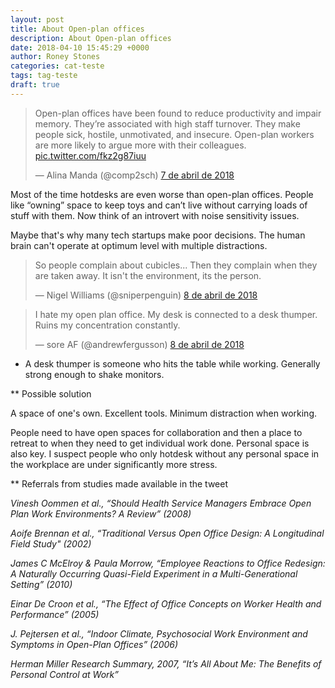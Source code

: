 ```yaml
---
layout: post
title: About Open-plan offices
description: About Open-plan offices
date: 2018-04-10 15:45:29 +0000
author: Roney Stones
categories: cat-teste
tags: tag-teste
draft: true
---
```


<blockquote><p>Open-plan offices have been found to reduce productivity and impair memory. They’re associated with high staff turnover. They make people sick, hostile, unmotivated, and insecure. Open-plan workers are more likely to argue more with their colleagues. <a href="https://t.co/fkz2g87iuu">pic.twitter.com/fkz2g87iuu</a></p>&mdash; Alina Manda (@comp2sch) <a href="https://twitter.com/comp2sch/status/982627553658724353?ref_src=twsrc%5Etfw">7 de abril de 2018</a></blockquote>

Most of the time hotdesks are even worse than open-plan offices. People like “owning” space to keep toys and can’t live without carrying loads of stuff with them. Now think of an introvert with noise sensitivity issues.

Maybe that's why many tech startups make poor decisions. The human brain can't operate at optimum level with multiple distractions.

<blockquote><p>So people complain about cubicles... Then they complain when they are taken away. It isn&#39;t the environment, its the person.</p>&mdash; Nigel Williams (@sniperpenguin) <a href="https://twitter.com/sniperpenguin/status/982985186806829057?ref_src=twsrc%5Etfw">8 de abril de 2018</a></blockquote>

<blockquote><p>I hate my open plan office. My desk is connected to a desk thumper. Ruins my concentration constantly.</p>&mdash; sore AF (@andrewfergusson) <a href="https://twitter.com/andrewfergusson/status/983030447230914560?ref_src=twsrc%5Etfw">8 de abril de 2018</a></blockquote>

* A desk thumper is someone who hits the table while working. Generally strong enough to shake monitors.

** Possible solution

A space of one's own. Excellent tools. Minimum distraction when working.
 
People need to have open spaces for collaboration and then a place to retreat to when they need to get individual work done. Personal space is also key. I suspect people who only hotdesk without any personal space in the workplace are under significantly more stress.

** Referrals from studies made available in the tweet

<span style="font-style: italic">Vinesh Oommen et al., “Should Health Service Managers Embrace Open Plan Work Environments? A Review” (2008)</span>

<span style="font-style: italic">Aoife Brennan et al., “Traditional Versus Open Office Design: A Longitudinal Field Study" (2002)</span>

<span style="font-style: italic">James C McElroy & Paula Morrow, “Employee Reactions to Office Redesign: A Naturally Occurring Quasi-Field Experiment in a Multi-Generational Setting” (2010)</span>

<span style="font-style: italic">Einar De Croon et al., “The Effect of Office Concepts on Worker Health and Performance” (2005)</span>

<span style="font-style: italic">J. Pejtersen et al., “Indoor Climate, Psychosocial Work Environment and Symptoms in Open-Plan Offices” (2006)</span>

<span style="font-style: italic">Herman Miller Research Summary, 2007, “It’s All About Me: The Benefits of Personal Control at Work”</span>